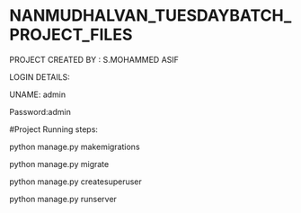 # NANMUDHALVAN_TUESDAYBATCH_PROJECT_FILES

PROJECT CREATED BY : S.MOHAMMED ASIF



LOGIN DETAILS:


UNAME: admin


Password:admin




#Project Running steps:

python manage.py makemigrations

python manage.py migrate

python manage.py createsuperuser

python manage.py runserver
